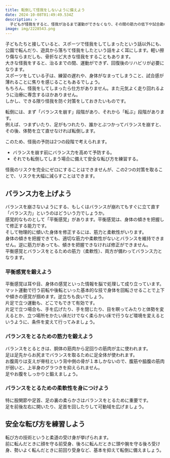 ```yaml
---
title: 転倒して怪我をしないように備えよう
date: 2024-10-08T01:49:49.534Z
description: >
  子どもが怪我をすると、怪我が治るまで運動ができなくなり、その間の筋力の低下や試合勘の鈍りに焦りを感じることがあります。だからこそ、普段から怪我を防ぐための取り組みが大切です。
image: img/2228543.png
---
```

子どもたちと接していると、スポーツで怪我をしてしまったという話以外にも、公園で転んだり、遊具から落ちて怪我をしたという話をよく耳にします。軽い擦り傷ならまだしも、骨折など大きな怪我をすることもあります。\
大きな怪我をすると、治るまでの間、運動ができず、回復後のリハビリが必要になります。\
スポーツをしている子は、練習の遅れや、身体がなまってしまうこと、試合感が薄れることに焦りを感じることもあるでしょう。\
もちろん、怪我をしてしまったら仕方がありません。また元気よく走り回れるように治療に専念するほかありません。\
しかし、できる限り怪我を防ぐ対策をしておきたいものです。

転倒には、まず「バランスを崩す」段階があり、それから「転ぶ」段階があります。\
例えば、つまずいたり、足がもつれたり、誰かとぶつかってバランスを崩すと、その後、体勢を立て直せなければ転倒します。

このため、怪我の予防は2つの段階で考えられます。

* バランスを崩す前にバランス力を高めて予防する。
* それでも転倒してしまう場合に備えて安全な転び方を練習する。

怪我のリスクを完全にゼロにすることはできませんが、この2つの対策を取ることで、リスクを大幅に減らすことはできます。

## バランス力を上げよう

バランスを崩さないようにする、もしくはバランスが崩れてもすぐに立て直す「バランス力」というのはどういう力でしょうか。\
感覚的なものとして「平衡感覚」があります。平衡感覚は、身体の傾きを把握して修正する能力です。\
そして物理的に傾いた身体を修正するには、筋力と柔軟性がいります。\
身体の傾きを把握できても、適切な筋力や柔軟性がないとバランスを維持できません。逆に筋力があっても、傾きを把握できなければ修正ができません。\
平衡感覚とバランスをとるための筋力（柔軟性）、両方が備わってバランス力となります。

### 平衡感覚を鍛えよう

平衡感覚は耳や目、身体の感覚といった情報を脳で処理して成り立っています。\
マット運動で行う前転や後転といった基本的な技で身体を回転させることで上下や傾きの感覚が掴めます。逆立ちも良いでしょう。\
片足で立つ運動も、どこでもできて有効です。\
片足で立つ場合も、手を広げたり、手を閉じたり、目を瞑ってみたりと体勢を変えるとか、立つ場所をかたい床だけでなく柔らかい床で行うなど環境を変えるというように、条件を変えて行ってみましょう。

### バランスをとるための筋力を鍛えよう

バランスをとるときは、胴体の筋肉から足回りの筋肉が主に使われます。\
足は足先からお尻までバランスを取るために足全体が使われます。\
お腹周りは支えが脊柱という背中側の骨が１本しかないので、腹筋や脇腹の筋肉が弱いと、上半身のグラつきを抑えられません。\
足やお腹をしっかりと鍛えましょう。

### バランスをとるための柔軟性を身につけよう

特に股関節や足首、足の裏の柔らかさはバランスをとるために重要です。\
足を前後左右に開いたり、足首を回したりして可動域を広げましょう。

## 安全な転び方を練習しよう

転び方の技術というと柔道の受け身が挙げられます。\
前に転んだときに顔を守る前受身、後ろに転んだときに頭や腕を守る後ろ受け身、勢いよく転んだときに前回り受身など、基本を抑えて転倒に備えましょう。